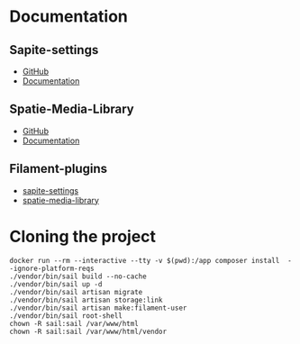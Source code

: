 # Documentation 
## Sapite-settings
* [GitHub](https://github.com/spatie/laravel-settings#usage)
* [Documentation](https://www.larablocks.com/package/spatie/laravel-settings)
## Spatie-Media-Library
* [GitHub](https://github.com/spatie/laravel-medialibrary)
* [Documentation](https://spatie.be/docs/laravel-medialibrary/v11/basic-usage/preparing-your-model)
## Filament-plugins
* [sapite-settings](https://filamentphp.com/plugins/filament-spatie-settings)
* [spatie-media-library](https://filamentphp.com/plugins/filament-spatie-media-library)
# Cloning the project
```
docker run --rm --interactive --tty -v $(pwd):/app composer install  --ignore-platform-reqs
./vendor/bin/sail build --no-cache
./vendor/bin/sail up -d
./vendor/bin/sail artisan migrate
./vendor/bin/sail artisan storage:link
./vendor/bin/sail artisan make:filament-user
./vendor/bin/sail root-shell
chown -R sail:sail /var/www/html
chown -R sail:sail /var/www/html/vendor
```
